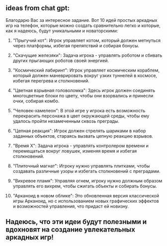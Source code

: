 ideas from chat gpt:
---
Благодарю Вас за интересное задание. Вот 10 идей простых аркадных игр на телефон, которые можно создать сравнительно легко и которые, как я надеюсь, будут уникальными и новаторскими:

1. "Прыгучий кот": Игрок управляет котом, который должен метнуться через платформы, избегая препятствий и собирая бонусы.

2. "Скачущие железяки": Задача игрока - управлять роботом и сбивать других прыгающих роботов своей энергией.

3. "Космический лабиринт": Игрок управляет космическим кораблем, который должен маневрировать вокруг узких туннелей в космосе, избегая перегрева и столкновений.

4. "Цветная взрывная головоломка": Здесь игрок должен соединять многоцветные блоки по цвету, чтобы они взорвались и принесли очки, собирая комбо.

5. "Человек-хамелеон": В этой игре у игрока есть возможность перекрасить персонажа в цвет окружающей среды, чтобы ему удалось пройти незамеченным сквозь преграды.

6. "Цепная реакция": Игрок должен стрелять шариками в набор заданных объектов, стараясь вызвать цепную реакцию взрывов.

7. "Время Х": Задача игрока - управлять контролером времени и перемещаться вокруг ловушек, изменяя время и избегая столкновений.

8. "Плиточный магнат": Игроку нужно управлять плитками, чтобы создавать различные узоры и избегать столкновений с преградами.

9. "Вихревое пламя": Управляя огнем, игроку нужно должным образом управлять его вихрем, чтобы сжигать объекты и собирать бонусы.

10. "Арканоид в новом облике": Это обновленная версия классической игры Арканоид, но с использованием новых графических эффектов и возможностей управления, что придаст ей новизну.

Надеюсь, что эти идеи будут полезными и вдохновят на создание увлекательных аркадных игр!
---

